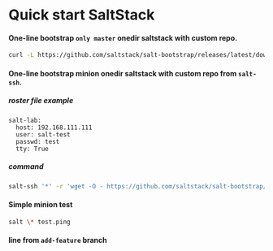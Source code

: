 # Quick start SaltStack

#### One-line bootstrap `only master` onedir saltstack with custom repo.
```bash
curl -L https://github.com/saltstack/salt-bootstrap/releases/latest/download/bootstrap-salt.sh | bash -s -- -M -N -R mirror.yandex.com/mirrors/repo.saltproject.io onedir
```
#### One-line bootstrap minion onedir saltstack with custom repo from `salt-ssh`.

##### roster file example
```
salt-lab:
  host: 192.168.111.111
  user: salt-test
  passwd: test
  tty: True
```
##### command
```bash
salt-ssh '*' -r 'wget -O - https://github.com/saltstack/salt-bootstrap/releases/latest/download/bootstrap-salt.sh | sudo sh -s -- -R mirror.yandex.com/mirrors/repo.saltproject.io onedir'
```
#### Simple minion test

```bash
salt \* test.ping
```
#### line from `add-feature` branch
